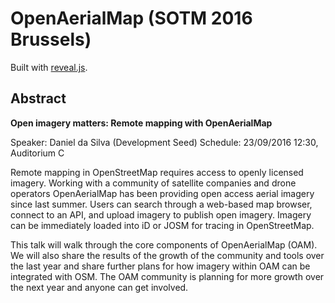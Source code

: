 # OpenAerialMap (SOTM 2016 Brussels) 

Built with [reveal.js](http://lab.hakim.se/reveal-js/).

## Abstract
**Open imagery matters: Remote mapping with OpenAerialMap** 

Speaker: Daniel da Silva (Development Seed)
Schedule: 23/09/2016 12:30, Auditorium C

Remote mapping in OpenStreetMap requires access to openly licensed imagery. Working with a community of satellite companies and drone operators OpenAerialMap has been providing open access aerial imagery since last summer. Users can search through a web-based map browser, connect to an API, and upload imagery to publish open imagery. Imagery can be immediately loaded into iD or JOSM for tracing in OpenStreetMap.

This talk will walk through the core components of OpenAerialMap (OAM). We will also share the results of the growth of the community and tools over the last year and share further plans for how imagery within OAM can be integrated with OSM. The OAM community is planning for more growth over the next year and anyone can get involved.
